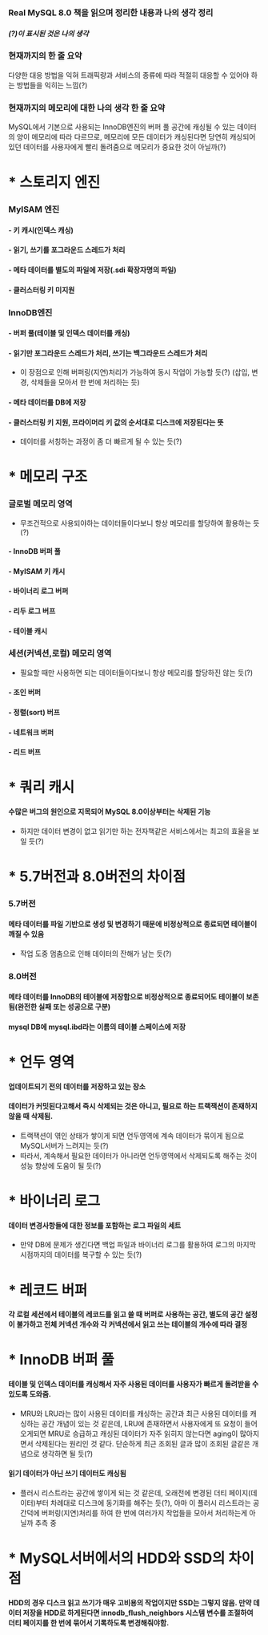 ### Real MySQL 8.0 책을 읽으며 정리한 내용과 나의 생각 정리

#### *(?)이 표시된 것은 나의 생각*

### 현재까지의 한 줄 요약
다양한 대응 방법을 익혀 트래픽량과 서비스의 종류에 따라 적절히 대응할 수 있어야 하는 방법들을 익히는 느낌(?)

### 현재까지의 메모리에 대한 나의 생각 한 줄 요약
MySQL에서 기본으로 사용되는 InnoDB엔진의 버퍼 풀 공간에 캐싱될 수 있는 데이터의 양이 메모리에 따라 다르므로, 메모리에 모든 데이터가 캐싱된다면 당연히 캐싱되어있던 데이터를 사용자에게 빨리 돌려줌으로 메모리가 중요한 것이 아닐까(?)

# * 스토리지 엔진
### MyISAM 엔진
#### - 키 캐시(인덱스 캐싱)
#### - 읽기, 쓰기를 포그라운드 스레드가 처리
#### - 메타 데이터를 별도의 파일에 저장(.sdi 확장자명의 파일)
#### - 클러스터링 키 미지원

### InnoDB엔진
#### - 버퍼 풀(테이블 및 인덱스 데이터를 캐싱)
#### - 읽기만 포그라운드 스레드가 처리, 쓰기는 백그라운드 스레드가 처리
  * 이 장점으로 인해 버퍼링(지연)처리가 가능하여 동시 작업이 가능할 듯(?) (삽입, 변경, 삭제들을 모아서 한 번에 처리하는 듯) 
#### - 메타 데이터를 DB에 저장
#### - 클러스터링 키 지원, 프라이머리 키 값의 순서대로 디스크에 저장된다는 뜻
  * 데이터를 서칭하는 과정이 좀 더 빠르게 될 수 있는 듯(?)

# * 메모리 구조
### 글로벌 메모리 영역
 * 무조건적으로 사용되야하는 데이터들이다보니 항상 메모리를 할당하여 활용하는 듯(?)
#### - InnoDB 버퍼 풀
#### - MyISAM 키 캐시
#### - 바이너리 로그 버퍼
#### - 리두 로그 버프
#### - 테이블 캐시

### 세션(커넥션,로컬) 메모리 영역
 * 필요할 때만 사용하면 되는 데이터들이다보니 항상 메모리를 할당하진 않는 듯(?)
#### - 조인 버퍼
#### - 정렬(sort) 버프
#### - 네트워크 버퍼
#### - 리드 버프

# * 쿼리 캐시
#### 수많은 버그의 원인으로 지목되어 MySQL 8.0이상부터는 삭제된 기능
  * 하지만 데이터 변경이 없고 읽기만 하는 전자책같은 서비스에서는 최고의 효율을 보일 듯(?)

# * 5.7버전과 8.0버전의 차이점
### 5.7버전
#### 메타 데이터를 파일 기반으로 생성 및 변경하기 때문에 비정상적으로 종료되면 테이블이 깨질 수 있음
  * 작업 도중 멈춤으로 인해 데이터의 잔해가 남는 듯(?)

### 8.0버전
#### 메타 데이터를 InnoDB의 테이블에 저장함으로 비정상적으로 종료되어도 테이블이 보존됨(완전한 실패 또는 성공으로 구분)
#### mysql DB에 mysql.ibd라는 이름의 테이블 스페이스에 저장

# * 언두 영역
#### 업데이트되기 전의 데이터를 저장하고 있는 장소
#### 데이터가 커밋된다고해서 즉시 삭제되는 것은 아니고, 필요로 하는 트랙잭션이 존재하지 않을 때 삭제됨.
  * 트랙잭션이 엮인 상태가 쌓이게 되면 언두영역에 계속 데이터가 묶이게 됨으로 MySQL서버가 느려지는 듯(?)
  * 따라서, 계속해서 필요한 데이터가 아니라면 언두영역에서 삭제되도록 해주는 것이 성능 향상에 도움이 될 듯(?)

# * 바이너리 로그
#### 데이터 변경사항들에 대한 정보를 포함하는 로그 파일의 세트
  * 만약 DB에 문제가 생긴다면 백업 파일과 바이너리 로그를 활용하여 로그의 마지막 시점까지의 데이터를 복구할 수 있는 듯(?)

# * 레코드 버퍼
#### 각 로컬 세션에서 테이블의 레코드를 읽고 쓸 때 버퍼로 사용하는 공간, 별도의 공간 설정이 불가하고 전체 커넥션 개수와 각 커넥션에서 읽고 쓰는 테이블의 개수에 따라 결정

# * InnoDB 버퍼 풀
#### 테이블 및 인덱스 데이터를 캐싱해서 자주 사용된 데이터를 사용자가 빠르게 돌려받을 수 있도록 도와줌.
  * MRU와 LRU라는 많이 사용된 데이터를 캐싱하는 공간과 최근 사용된 데이터를 캐싱하는 공간 개념이 있는 것 같은데, LRU에 존재하면서 사용자에게 또 요청이 들어오게되면 MRU로 승급하고 캐싱된 데이터가 자주 읽히지 않는다면 aging이 많아지면서 삭제된다는 원리인 것 같다. 단순하게 최근 조회된 글과 많이 조회된 글같은 개념으로 생각하면 될 듯(?)
#### 읽기 데이터가 아닌 쓰기 데이터도 캐싱됨
  * 플러시 리스트라는 공간에 쌓이게 되는 것 같은데, 오래전에 변경된 더티 페이지(데이터)부터 차례대로 디스크에 동기화를 해주는 듯(?), 아마 이 플러시 리스트라는 공간덕에 버퍼링(지연)처리를 하여 한 번에 여러가지 작업들을 모아서 처리하는게 아닐까 추측 중

# * MySQL서버에서의 HDD와 SSD의 차이점
#### HDD의 경우 디스크 읽고 쓰기가 매우 고비용의 작업이지만 SSD는 그렇지 않음. 만약 데이터 저장을 HDD로 하게된다면 innodb_flush_neighbors 시스템 변수를 조절하여 더티 페이지를 한 번에 묶어서 기록하도록 변경해줘야함.

